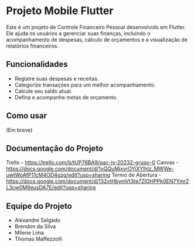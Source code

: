 # Projeto Mobile Flutter

Este é um projeto de Controle Financeiro Pessoal desenvolvido em Flutter. Ele ajuda os usuários a gerenciar suas finanças, incluindo o acompanhamento de despesas, cálculo de orçamentos e a visualização de relatórios financeiros.

## Funcionalidades

- Registre suas despesas e receitas.
- Categorize transações para um melhor acompanhamento.
- Calcule seu saldo atual.
- Defina e acompanhe metas de orçamento.

## Como usar

(Em breve)

## Documentação do Projeto

Trello - https://trello.com/b/tUP76BA9/pac-iv-20232-grupo-0
Canvas - https://docs.google.com/document/d/1yQQuMjxyrOYiXYlhlz_MWWe-uwtWoAfP11cM4OD4gzg/edit?usp=sharing
Termo de Abertura - https://docs.google.com/document/d/132xtHbymVt3te7ZIOHPPk0EN7Ymr2L3cw0M8eusDA7E/edit?usp=sharing

## Equipe do Projeto

- Alexandre Salgado
- Brendon da Silva
- Milene Lima
- Thomas Maffezzolli